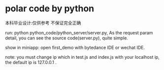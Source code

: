 # polar code by python
本科毕业设计:仅供参考 不保证完全正确

run:
python python_code/python_server/server.py, As the request param detail, you can see the source code(server.py), quite simple.

show in miniapp:
open first_demo with bytedance IDE or wechat IDE.

note: you must change ip which in test.js and index.js with your localhost ip, the default ip is 127.0.0.1 .
